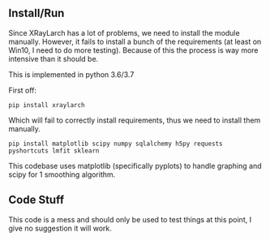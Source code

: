 ## Install/Run
Since XRayLarch has a lot of problems, we need to install the module manually. However, it fails to install a bunch of
the requirements (at least on Win10, I need to do more testing). Because of this the process is way more intensive than
it should be.

This is implemented in python 3.6/3.7

First off:
```commandline
pip install xraylarch
```

Which will fail to correctly install requirements, thus we need to install them manually.

```commandline
pip install matplotlib scipy numpy sqlalchemy h5py requests pyshortcuts lmfit sklearn
```

This codebase uses matplotlib (specifically pyplots) to handle graphing and scipy for 1 smoothing algorithm.

## Code Stuff
This code is a mess and should only be used to test things at this point, I give no suggestion it will work.